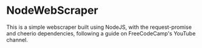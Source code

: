 # NodeWebScraper

This is a simple webscraper built using NodeJS, with the request-promise and cheerio dependencies, following a guide on FreeCodeCamp's YouTube channel.